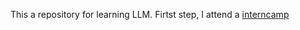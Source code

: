 This a repository for learning LLM.
Firtst step, I attend a [interncamp](https://github.com/InternLM/Tutorial)
